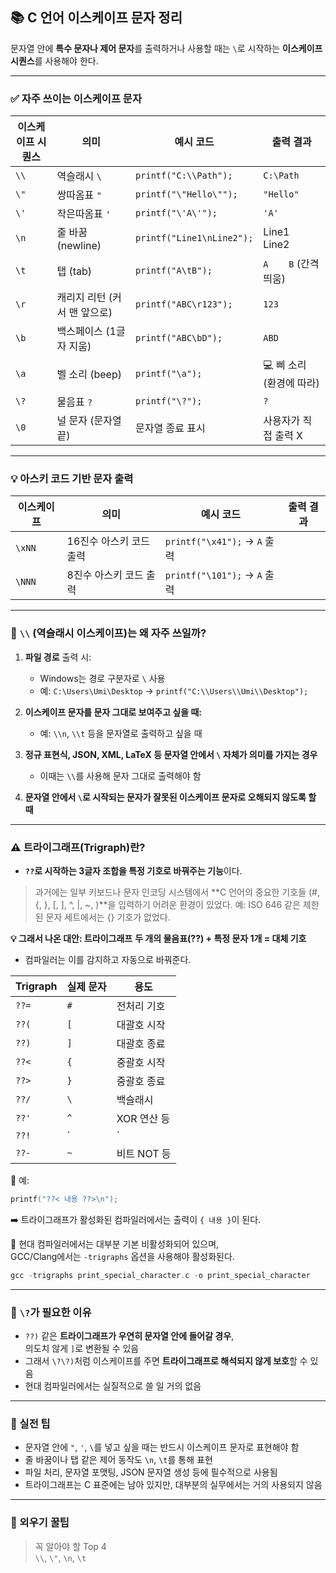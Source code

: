 ## 📚 C 언어 이스케이프 문자 정리

문자열 안에 **특수 문자나 제어 문자**를 출력하거나 사용할 때는 `\`로 시작하는 **이스케이프 시퀀스**를 사용해야 한다.

---

### ✅ 자주 쓰이는 이스케이프 문자

| 이스케이프 시퀀스 | 의미                        | 예시 코드                         | 출력 결과              |
|-------------------|-----------------------------|-----------------------------------|-------------------------|
| `\\`              | 역슬래시 `\`                | `printf("C:\\Path");`            | `C:\Path`               |
| `\"`              | 쌍따옴표 `"`                | `printf("\"Hello\"");`           | `"Hello"`               |
| `\'`              | 작은따옴표 `'`              | `printf("\'A\'");`               | `'A'`                   |
| `\n`              | 줄 바꿈 (newline)           | `printf("Line1\nLine2");`        | Line1<br>Line2          |
| `\t`              | 탭 (tab)                    | `printf("A\tB");`                | `A    B` (간격 띄움)    |
| `\r`              | 캐리지 리턴 (커서 맨 앞으로) | `printf("ABC\r123");`            | `123`                   |
| `\b`              | 백스페이스 (1글자 지움)     | `printf("ABC\bD");`              | `ABD`                   |
| `\a`              | 벨 소리 (beep)              | `printf("\a");`                  | 💻 삐 소리 (환경에 따라) |
| `\?`              | 물음표 `?`                  | `printf("\?");`                  | `?`                     |
| `\0`              | 널 문자 (문자열 끝)         | 문자열 종료 표시                 | 사용자가 직접 출력 X    |

---

### 💡 아스키 코드 기반 문자 출력

| 이스케이프 | 의미                   | 예시 코드                         | 출력 결과              |
|------------|------------------------|-----------------------------------|-------------------------|
| `\xNN`     | 16진수 아스키 코드 출력 | `printf("\x41");` → `A` 출력     |
| `\NNN`     | 8진수 아스키 코드 출력 | `printf("\101");` → `A` 출력     |


---


### 🔁 `\\` (역슬래시 이스케이프)는 왜 자주 쓰일까?

1. **파일 경로** 출력 시:
   - Windows는 경로 구분자로 `\` 사용
   - 예: `C:\Users\Umi\Desktop` → `printf("C:\\Users\\Umi\\Desktop");`

2. **이스케이프 문자를 문자 그대로 보여주고 싶을 때:**
   - 예: `\\n`, `\\t` 등을 문자열로 출력하고 싶을 때

3. **정규 표현식, JSON, XML, LaTeX 등 문자열 안에서 `\` 자체가 의미를 가지는 경우**
   - 이때는 `\\`를 사용해 문자 그대로 출력해야 함

4. **문자열 안에서 `\`로 시작되는 문자가 잘못된 이스케이프 문자로 오해되지 않도록 할 때**

---

### ⚠️ 트라이그래프(Trigraph)란?

- **`??`로 시작하는 3글자 조합을 특정 기호로 바꿔주는 기능**이다.

> 과거에는 일부 키보드나 문자 인코딩 시스템에서
> **C 언어의 중요한 기호들 (#, {, }, [, ], ^, |, ~, \)**을 입력하기 어려운 환경이 있었다.
> 예: ISO 646 같은 제한된 문자 세트에서는 {} 기호가 없었다.

**💡 그래서 나온 대안: 트라이그래프**
**두 개의 물음표(??) + 특정 문자 1개 = 대체 기호**

- 컴파일러는 이를 감지하고 자동으로 바꿔준다.

| Trigraph | 실제 문자 | 용도           |
|----------|------------|----------------|
| `??=`    | `#`        | 전처리 기호     |
| `??(`    | `[`        | 대괄호 시작     |
| `??)`    | `]`        | 대괄호 종료     |
| `??<`    | `{`        | 중괄호 시작     |
| `??>`    | `}`        | 중괄호 종료     |
| `??/`    | `\`        | 백슬래시        |
| `??'`    | `^`        | XOR 연산 등     |
| `??!`    | `|`        | 파이프 (OR 연산)|
| `??-`    | `~`        | 비트 NOT 등     |


🔸 예:  
```c
printf("??< 내용 ??>\n");
```

➡️ 트라이그래프가 활성화된 컴파일러에서는 출력이 `{ 내용 }`이 된다.

🔹 현대 컴파일러에서는 대부분 기본 비활성화되어 있으며,  
   GCC/Clang에서는 `-trigraphs` 옵션을 사용해야 활성화된다.

```c
gcc -trigraphs print_special_character.c -o print_special_character
```

---

### 🔐 `\?`가 필요한 이유

- `??)` 같은 **트라이그래프가 우연히 문자열 안에 들어갈 경우**,  
  의도치 않게 `]`로 변환될 수 있음
- 그래서 `\?\?)`처럼 이스케이프를 주면 **트라이그래프로 해석되지 않게 보호**할 수 있음
- 현대 컴파일러에서는 실질적으로 쓸 일 거의 없음

---

### 🎯 실전 팁

- 문자열 안에 `"`, `'`, `\`를 넣고 싶을 때는 반드시 이스케이프 문자로 표현해야 함
- 줄 바꿈이나 탭 같은 제어 동작도 `\n`, `\t`를 통해 표현
- 파일 처리, 문자열 포맷팅, JSON 문자열 생성 등에 필수적으로 사용됨
- 트라이그래프는 C 표준에는 남아 있지만, 대부분의 실무에서는 거의 사용되지 않음

---

### 📌 외우기 꿀팁

> 꼭 알아야 할 Top 4  
> `\\`, `\"`, `\n`, `\t`
